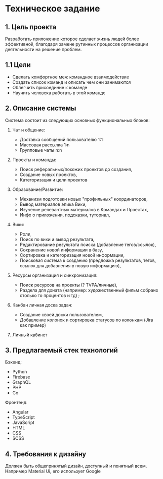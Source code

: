 # Техническое задание

## 1. Цель проекта

Разработать приложение которое сделает жизнь людей более эффективной, благодаря замене рутинных процессов организации деятельности на решение проблем.

## 1.1 Цели

- Сделать комфортное меж командное взаимодействие
- Создать список команд и описать чем они занимаются
- Облегчить присоединие к команде
- Научить человека работать в этой команде

## 2. Описание системы

Система состоит из следующих основных функциональных блоков:

1. Чат и общение:

   - Доставка сообщений пользователю 1:1
   - Массовая рассылка 1:n
   - Групповые чаты n:n

2. Проекты и команды:

   - Поиск реферальных/похожих проектов до создания,
   - Создание новых проектов,
   - Категоризация и цели проектов

3. Образование/Развитие:

   - Механизм подготовки новых "профильных" координаторов,
   - Вывод материалов эпика Вики,
   - Изучение релевантных материалов в Командах и Проектах,
   - Инфо о приложении, подсказки, туториал,

4. Вики:

   - Роли,
   - Поиск по вики и вывод результата,
   - Редактирование результата поиска (добавление тегов/ссылок),
   - Сохранение новой информации в базу,
   - Сортировка и категоризация новой информации,
   - Поисковая система к созданию (предложка результатов, тегов, ссылок для добавления в новую информацию),

5. Ресурсы организация и синхронизация:

   - Поиск ресурсов на проекты (? TVPA/личные),
   - Раздела для доната (например: художественный фильм собрано столько то процентов и тд) ;

6. Канбан личная доска задач:

   - Создание своей доски пользователем,
   - Добавление колонок и сортировка статусов по колонкам (Jira как пример)

7. Личный кабинет

## 3. Предлагаемый стек технологий

Бэкенд:

- Python
- Firebase
- GraphQL
- PHP
- Go

Фронтенд:

- Angular
- TypeScript
- JavaScript
- HTML
- CSS
- SCSS

## 4. Требования к дизайну

Должен быть общепринятый дизайн, доступный и понятный всем. Например Material Ui, его использует Google
